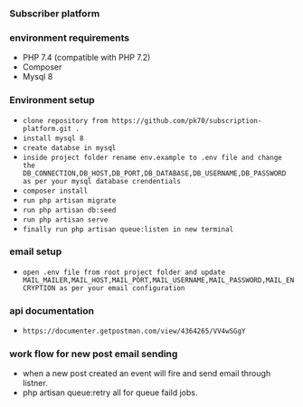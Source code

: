 ### Subscriber platform

### environment requirements

* PHP 7.4 (compatible with PHP 7.2)
* Composer
* Mysql 8

### Environment setup

   * `clone repository from https://github.com/pk70/subscription-platform.git .`
   *  `install mysql 8`
   *  `create databse in mysql` 
   * `inside project folder rename env.example to .env file and change the DB_CONNECTION,DB_HOST,DB_PORT,DB_DATABASE,DB_USERNAME,DB_PASSWORD as per your mysql database crendentials`
   * `composer install`
   * `run php artisan migrate`
   * `run php artisan db:seed`
   * `run php artisan serve`
   * `finally run php artisan queue:listen in new terminal`

### email setup
 * `open .env file from root project folder and update MAIL_MAILER,MAIL_HOST,MAIL_PORT,MAIL_USERNAME,MAIL_PASSWORD,MAIL_ENCRYPTION as per your email configuration`

### api documentation
* `https://documenter.getpostman.com/view/4364265/VV4wSGgY`

### work flow for new post email sending
* when a new post created an event will fire and send email through listner.
* php artisan queue:retry all for queue faild jobs.

